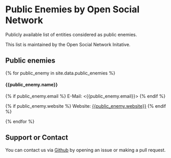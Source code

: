 # Public Enemies by Open Social Network
Publicly available list of entities considered as public enemies.

This list is maintained by the Open Social Network Initative.

## Public enemies

{% for public_enemy in site.data.public_enemies %}
  
  #### {{public_enemy.name}}

  {% if public_enemy.email %}
    E-Mail: <{{public_enemy.email}}>
  {% endif %}

  {% if public_enemy.website %}
    Website: [{{public_enemy.website}}]({{public_enemy.website}})
  {% endif %}

{% endfor %}

## Support or Contact

You can contact us via [Github](https://github.com/) by opening an issue or making a pull request.

